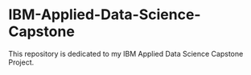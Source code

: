 # IBM-Applied-Data-Science-Capstone
This repository is dedicated to my IBM Applied Data Science Capstone Project.
